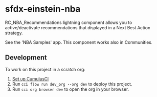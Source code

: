 # sfdx-einstein-nba

RC_NBA_Recommendations lightning component allows you to active/deactivate recommendations that displayed in a Next Best Action strategy. 

See the 'NBA Samples' app. This component works also in Communities. 

## Development

To work on this project in a scratch org:

1. [Set up CumulusCI](https://cumulusci.readthedocs.io/en/latest/tutorial.html)
2. Run `cci flow run dev_org --org dev` to deploy this project.
3. Run `cci org browser dev` to open the org in your browser.